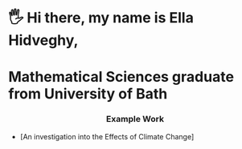# 🖐 Hi there, my name is Ella Hidveghy,
# Mathematical Sciences graduate from University of Bath

<h3 align="center">Example Work </h3>

- [An investigation into the Effects of Climate Change]
